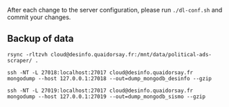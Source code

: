 After each change to the server configuration, please run `./dl-conf.sh` and commit your changes.

## Backup of data

```
rsync -rltzvh cloud@desinfo.quaidorsay.fr:/mnt/data/political-ads-scraper/ .

ssh -NT -L 27018:localhost:27017 cloud@desinfo.quaidorsay.fr
mongodump --host 127.0.0.1:27018 --out=dump_mongodb_desinfo --gzip

ssh -NT -L 27019:localhost:27017 cloud@desinfo.quaidorsay.fr
mongodump --host 127.0.0.1:27019 --out=dump_mongodb_sismo --gzip
```
